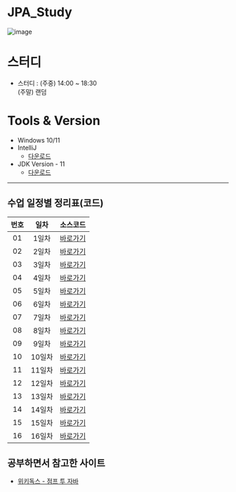 # JPA_Study

![image](https://github.com/Chae-Haram/JPA_Reapeat/assets/147151314/a5c59b7e-49a0-4a96-ad9b-fb11ec4a4398)



# 스터디

- 스터디 : (주중) 14:00 ~ 18:30
  <br/> (주말) 랜덤

# Tools & Version

- Windows 10/11
- IntelliJ
  - [다운로드](https://www.jetbrains.com/ko-kr/idea/)
- JDK Version - 11
  - [다운로드](https://www.oracle.com/kr/java/technologies/javase/jdk11-archive-downloads.html)

---

## 수업 일정별 정리표(코드)

| 번호 |  일차  |      소스코드      |
| :--: | :----: | :---------------:  |
|  01  | 1일차  |  [바로가기][Day01]  |
|  02  | 2일차  |  [바로가기][Day02]  |
|  03  | 3일차  |  [바로가기][Day03]  |
|  04  | 4일차  |  [바로가기][Day04]  |
|  05  | 5일차  |  [바로가기][Day05]  |
|  06  | 6일차  |  [바로가기][Day06]  |
|  07  | 7일차  |  [바로가기][Day07]  |
|  08  | 8일차  |  [바로가기][Day08]  |
|  09  | 9일차  |  [바로가기][Day09]  |
|  10  | 10일차 |  [바로가기][Day10]  |
|  11  | 11일차 |  [바로가기][Day11]  |
|  12  | 12일차 |  [바로가기][Day12]  |
|  13  | 13일차 |  [바로가기][Day13]  |
|  14  | 14일차 |  [바로가기][Day14]  |
|  15  | 15일차 |  [바로가기][Day15]  |
|  16  | 16일차 |  [바로가기][Day16]  |


## 공부하면서 참고한 사이트

- [위키독스 - 점프 투 자바](https://wikidocs.net/book/31)

[Day01]: ./Day01/src/main/java/hellojpa/
[Day02]: ./Day02/src/main/java/hellojpa/
[Day03]: ./Day03/
[Day04]: ./Day04/
[Day05]: ./Day05/
[Day06]: ./Day06/
[Day07]: ./Day07/jpashop/
[Day08]: ./Day08/jpashop2/
[Day09]: ./Day09/jpashop3/
[Day10]: ./Day10/jpashop_api/
[Day11]: ./Day11/jpashop_api_2/
[Day12]: ./Day12/jpashop_api_3/
[Day13]: ./Day13/data-jpa/
[Day14]: ./Day14/data-jpa/
[Day15]: ./Day15/querydsl/
[Day16]: ./Day16/practice/

